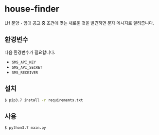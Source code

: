 # house-finder

LH 분양・임대 공고 중 조건에 맞는 새로운 것을 발견하면 문자 메시지로 알려줍니다.

## 환경변수

다음 환경변수가 필요합니다.

- `SMS_API_KEY`
- `SMS_API_SECRET`
- `SMS_RECEIVER`

## 설치

~~~bash
$ pip3.7 install -r requirements.txt
~~~

## 사용

~~~bash
$ python3.7 main.py
~~~